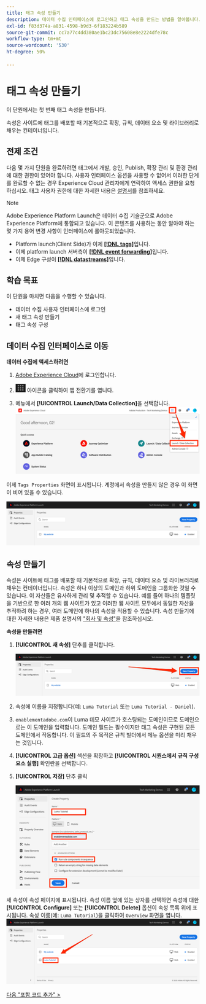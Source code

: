 ```yaml
---
title: 태그 속성 만들기
description: 데이터 수집 인터페이스에 로그인하고 태그 속성을 만드는 방법을 알아봅니다. 이 단원은 웹 사이트에 Experience Cloud 구현 자습서의 일부입니다.
exl-id: f83d374a-a831-4598-b9d3-6f183224b589
source-git-commit: cc7a77c4dd380ae1bc23dc75608e8e2224dfe78c
workflow-type: tm+mt
source-wordcount: '530'
ht-degree: 50%

---
```


# 태그 속성 만들기

이 단원에서는 첫 번째 태그 속성을 만듭니다.

속성은 사이트에 태그를 배포할 때 기본적으로 확장, 규칙, 데이터 요소 및 라이브러리로 채우는 컨테이너입니다.

## 전제 조건

다음 몇 가지 단원을 완료하려면 태그에서 개발, 승인, Publish, 확장 관리 및 환경 관리에 대한 권한이 있어야 합니다. 사용자 인터페이스 옵션을 사용할 수 없어서 이러한 단계를 완료할 수 없는 경우 Experience Cloud 관리자에게 연락하여 액세스 권한을 요청하십시오. 태그 사용자 권한에 대한 자세한 내용은 [설명서](https://experienceleague.adobe.com/docs/experience-platform/tags/admin/user-permissions.html?lang=ko)를 참조하세요.

>[!NOTE]
>
>Adobe Experience Platform Launch은 데이터 수집 기술군으로 Adobe Experience Platform에 통합되고 있습니다. 이 콘텐츠를 사용하는 동안 알아야 하는 몇 가지 용어 변경 사항이 인터페이스에 롤아웃되었습니다.
>
> * Platform launch(Client Side)가 이제 **[[!DNL tags]](https://experienceleague.adobe.com/docs/experience-platform/tags/home.html?lang=ko)**&#x200B;입니다.
> * 이제 platform launch 서버측이 **[[!DNL event forwarding]](https://experienceleague.adobe.com/docs/experience-platform/tags/event-forwarding/overview.html?lang=ko)**&#x200B;입니다.
> * 이제 Edge 구성이 **[[!DNL datastreams]](https://experienceleague.adobe.com/docs/experience-platform/edge/fundamentals/datastreams.html?lang=ko)**&#x200B;입니다.

## 학습 목표

이 단원을 마치면 다음을 수행할 수 있습니다.

* 데이터 수집 사용자 인터페이스에 로그인
* 새 태그 속성 만들기
* 태그 속성 구성

## 데이터 수집 인터페이스로 이동

**데이터 수집에 액세스하려면**

1. [Adobe Experience Cloud](https://experiencecloud.adobe.com)에 로그인합니다.

1. ![솔루션 전환기 아이콘](images/launch-solutionSwitcher.png) 아이콘을 클릭하여 앱 전환기를 엽니다.

1. 메뉴에서 **[!UICONTROL Launch/Data Collection]**&#x200B;을 선택합니다. ![아이콘을 사용하여 솔루션 전환기를 열고 Launch/Data Collection을 클릭합니다](images/launch-solutionSwitcherActivation.png)

이제 `Tags Properties` 화면이 표시됩니다. 계정에서 속성을 만들지 않은 경우 이 화면이 비어 있을 수 있습니다.

![속성 화면](images/launch-propertiesScreen.png)

## 속성 만들기

속성은 사이트에 태그를 배포할 때 기본적으로 확장, 규칙, 데이터 요소 및 라이브러리로 채우는 컨테이너입니다. 속성은 하나 이상의 도메인과 하위 도메인을 그룹화한 것일 수 있습니다. 이 자산들은 유사하게 관리 및 추적할 수 있습니다. 예를 들어 하나의 템플릿을 기반으로 한 여러 개의 웹 사이트가 있고 이러한 웹 사이트 모두에서 동일한 자산을 추적하려 하는 경우, 여러 도메인에 하나의 속성을 적용할 수 있습니다. 속성 만들기에 대한 자세한 내용은 제품 설명서의 [&quot;회사 및 속성&quot;](https://experienceleague.adobe.com/docs/experience-platform/tags/admin/companies-and-properties.html?lang=ko)을 참조하십시오.

**속성을 만들려면**

1. **[!UICONTROL 새 속성]** 단추를 클릭합니다.

   ![New Property 클릭](images/launch-addNewProperty.png)

1. 속성에 이름을 지정합니다(예: `Luma Tutorial` 또는 `Luma Tutorial - Daniel`).
1. `enablementadobe.com`이 Luma 데모 사이트가 호스팅되는 도메인이므로 도메인으로는 이 도메인을 입력합니다. 도메인 필드는 필수이지만 태그 속성은 구현된 모든 도메인에서 작동합니다. 이 필드의 주 목적은 규칙 빌더에서 메뉴 옵션을 미리 채우는 것입니다.
1. **[!UICONTROL 고급 옵션]** 섹션을 확장하고 **[!UICONTROL 시퀀스에서 규칙 구성 요소 실행]** 확인란을 선택합니다.
1. **[!UICONTROL 저장]** 단추 클릭

   ![새 속성 만들기](images/launch-newProperty.png)

새 속성이 속성 페이지에 표시됩니다. 속성 이름 옆에 있는 상자를 선택하면 속성에 대한 **[!UICONTROL Configure]** 또는 **[!UICONTROL Delete]** 옵션이 속성 목록 위에 표시됩니다. 속성 이름(예: `Luma Tutorial`)을 클릭하여 `Overview` 화면을 엽니다.
![속성 이름을 클릭하여 열기](images/launch-openProperty.png)

[다음 &quot;포함 코드 추가&quot; >](add-embed-code.md)
